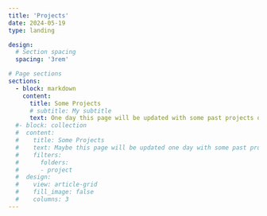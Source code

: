 ```yaml
---
title: 'Projects'
date: 2024-05-19
type: landing

design:
  # Section spacing
  spacing: '3rem'

# Page sections
sections:
  - block: markdown
    content:
      title: Some Projects
      # subtitle: My subtitle
      text: One day this page will be updated with some past projects or work in progress I currently have.
  #- block: collection
  #  content:
  #    title: Some Projects
  #    text: Maybe this page will be updated one day with some past projects or work in progress I have. 
  #    filters:
  #      folders:
  #      - project
  #  design:
  #    view: article-grid
  #    fill_image: false
  #    columns: 3
---
```

